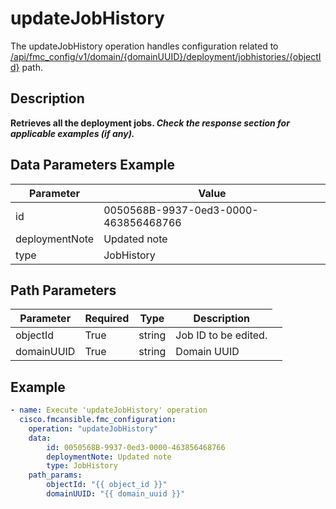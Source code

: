 # updateJobHistory

The updateJobHistory operation handles configuration related to [/api/fmc_config/v1/domain/{domainUUID}/deployment/jobhistories/{objectId}](/paths//api/fmc_config/v1/domain/{domain_uuid}/deployment/jobhistories/{object_id}.md) path.&nbsp;
## Description
**Retrieves all the deployment jobs. _Check the response section for applicable examples (if any)._**

## Data Parameters Example
| Parameter | Value |
| --------- | -------- |
| id | 0050568B-9937-0ed3-0000-463856468766 |
| deploymentNote | Updated note |
| type | JobHistory |

## Path Parameters
| Parameter | Required | Type | Description |
| --------- | -------- | ---- | ----------- |
| objectId | True | string <td colspan=3> Job ID to be edited. |
| domainUUID | True | string <td colspan=3> Domain UUID |

## Example
```yaml
- name: Execute 'updateJobHistory' operation
  cisco.fmcansible.fmc_configuration:
    operation: "updateJobHistory"
    data:
        id: 0050568B-9937-0ed3-0000-463856468766
        deploymentNote: Updated note
        type: JobHistory
    path_params:
        objectId: "{{ object_id }}"
        domainUUID: "{{ domain_uuid }}"

```